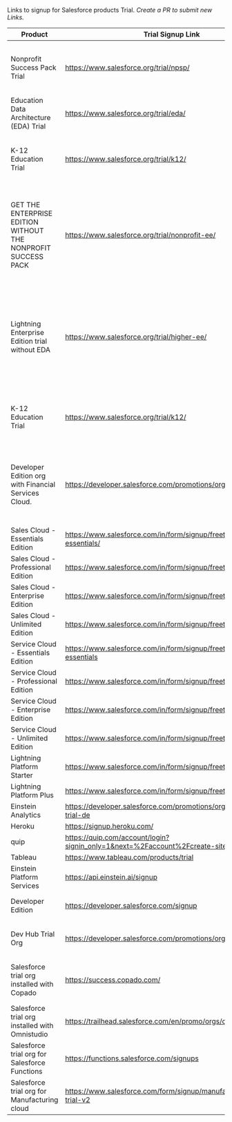 Links to signup for Salesforce products Trial.
*Create a PR to submit new Links.*

| Product                                                         | Trial Signup Link                                                          | Description                                                                                                                                    | Link Source                                                                                                                        |
|-----------------------------------------------------------------|----------------------------------------------------------------------------|------------------------------------------------------------------------------------------------------------------------------------------------|------------------------------------------------------------------------------------------------------------------------------------|
| Nonprofit Success Pack Trial                                    | https://www.salesforce.org/trial/npsp/                                     | Lightning Enterprise Edition +   the Nonprofit Success Pack (NPSP)                                                                             | https://www.salesforce.org/get-started/                                                                                            |
| Education Data Architecture (EDA) Trial                         | https://www.salesforce.org/trial/eda/                                      | Lightning Enterprise Edition +   EDA 30-Day Trial!                                                                                             | https://www.salesforce.org/get-started/                                                                                            |
| K-12 Education Trial                                            | https://www.salesforce.org/trial/k12/                                      | Lightning Enterprise Edition +   K-12 Architecture Kit                                                                                         | https://www.salesforce.org/get-started/                                                                                            |
| GET THE ENTERPRISE EDITION WITHOUT THE   NONPROFIT SUCCESS PACK | https://www.salesforce.org/trial/nonprofit-ee/                             | Lightning   Enterprise Edition. This trial version of Lightning Enterprise Edition does   not include the Nonprofit Starter Pack (NPSP)        | https://www.salesforce.org/get-started/                                                                                            |
| Lightning Enterprise Edition   trial without EDA                | https://www.salesforce.org/trial/higher-ee/                                |  Lightning   Enterprise Edition. This trial version of Lightning Enterprise Edition does   not include the Education Data Architecture (EDA).  | https://www.salesforce.org/get-started/                                                                                            |
| K-12 Education Trial                                            | https://www.salesforce.org/trial/k12/                                      | Lightning Enterprise Edition +   K-12 Architecture Kit                                                                                         | https://www.salesforce.org/get-started/                                                                                            |
| Developer Edition org with Financial   Services Cloud.          | https://developer.salesforce.com/promotions/orgs/fscplayground             | free Developer Edition org with   Salesforce Financial Services Cloud pre-installed                                                            | https://trailhead.salesforce.com/en/content/learn/modules/client-management-with-financial-services-cloud/map-client-relationships |
| Sales Cloud - Essentials Edition                                | https://www.salesforce.com/in/form/signup/freetrial-sales-essentials/      |                                                                                                                                                | https://www.salesforce.com/in/editions-pricing/sales-cloud/                                                                        |
| Sales Cloud - Professional Edition                              | https://www.salesforce.com/in/form/signup/freetrial-sales-pe/              |                                                                                                                                                | https://www.salesforce.com/in/editions-pricing/sales-cloud/                                                                        |
| Sales Cloud - Enterprise Edition                                | https://www.salesforce.com/in/form/signup/freetrial-sales-ee               |                                                                                                                                                | https://www.salesforce.com/in/editions-pricing/sales-cloud/                                                                        |
| Sales Cloud - Unlimited Edition                                 | https://www.salesforce.com/in/form/signup/freetrial-sales-ue               |                                                                                                                                                | https://www.salesforce.com/in/editions-pricing/sales-cloud/                                                                        |
| Service Cloud - Essentials Edition                              | https://www.salesforce.com/in/form/signup/freetrial-service-essentials     |                                                                                                                                                | https://www.salesforce.com/in/editions-pricing/service-cloud/                                                                      |
| Service Cloud - Professional Edition                            | https://www.salesforce.com/in/form/signup/freetrial-service                |                                                                                                                                                | https://www.salesforce.com/in/editions-pricing/service-cloud/                                                                      |
| Service Cloud - Enterprise Edition                              | https://www.salesforce.com/in/form/signup/freetrial-service                |                                                                                                                                                | https://www.salesforce.com/in/editions-pricing/service-cloud/                                                                      |
| Service Cloud - Unlimited Edition                               | https://www.salesforce.com/in/form/signup/freetrial-service                |                                                                                                                                                | https://www.salesforce.com/in/editions-pricing/service-cloud/                                                                      |
| Lightning Platform Starter                                      | https://www.salesforce.com/in/form/signup/freetrial-platform/              |                                                                                                                                                | https://www.salesforce.com/in/editions-pricing/platform/                                                                           |
| Lightning Platform Plus                                         | https://www.salesforce.com/in/form/signup/freetrial-platform               |                                                                                                                                                | https://www.salesforce.com/in/editions-pricing/platform/                                                                           |
| Einstein Analytics                                              | https://developer.salesforce.com/promotions/orgs/analytics-trial-de        |                                                                                                                                                | https://www.salesforce.com/in/editions-pricing/einstein-analytics                                                                  |
| Heroku                                                          | https://signup.heroku.com/                                                 |                                                                                                                                                | https://www.salesforce.com/in/editions-pricing/heroku/                                                                             |
| quip                                                            | https://quip.com/account/login?signin_only=1&next=%2Faccount%2Fcreate-site |                                                                                                                                                | https://www.salesforce.com/in/editions-pricing/quip/                                                                               |
| Tableau                                                         | https://www.tableau.com/products/trial                                     |                                                                                                                                                | https://www.salesforce.com/in/editions-pricing/analytics/                                                                          |
| Einstein Platform Services                                      | https://api.einstein.ai/signup                                             |                                                                                                                                                |                                                                                                                                    |
| Developer Edition                                               | https://developer.salesforce.com/signup                                    | Lifetime free developer edition Org                                                                                                            | https://developer.salesforce.com/ > Signup button                                                                                  |
| Dev Hub Trial Org                                               | https://developer.salesforce.com/promotions/orgs/dx-signup                 | a free 30-day trial org with the Dev Hub enabled.                                                                                              | https://developer.salesforce.com/platform/dx                                                                                       | 
| Salesforce trial org installed with Copado                      | https://success.copado.com/                                                | Signup and create playground for trying out copado                                                                                             | https://success.copado.com/                                                                                                        |             
| Salesforce trial org installed with Omnistudio                      | https://trailhead.salesforce.com/en/promo/orgs/omnistudiotrails                                                |    |  https://trailhead.salesforce.com/content/learn/modules/omnistudio-flexcards/display-data-and-actions-on-a-flexcard?trail_id=get-to-know-omnistudio                                                                                                     |             
| Salesforce trial org for Salesforce Functions                     | https://functions.salesforce.com/signups                                              |30-day trial of Salesforce Functions for free    |  https://developer.salesforce.com/blogs/2021/11/getting-started-with-salesforce-functions-locally-no-license-required
| Salesforce trial org for Manufacturing cloud                     | https://www.salesforce.com/form/signup/manufacturing-cloud-trial-v2                                             |30 days to try Manufacturing Cloud    |  
